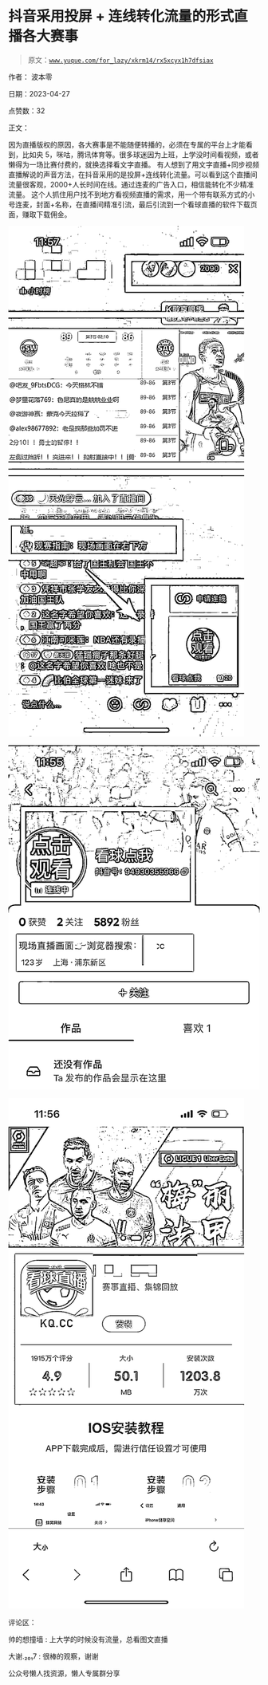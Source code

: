 # 抖音采用投屏 + 连线转化流量的形式直播各大赛事

> 原文：[`www.yuque.com/for_lazy/xkrm14/rx5xcyx1h7dfsiax`](https://www.yuque.com/for_lazy/xkrm14/rx5xcyx1h7dfsiax)



作者： 波本零



日期：2023-04-27



点赞数：32



正文：



因为直播版权的原因，各大赛事是不能随便转播的，必须在专属的平台上才能看到，比如央 5，咪咕，腾讯体育等。很多球迷因为上班，上学没时间看视频，或者懒得为一场比赛付费的，就换选择看文字直播。 有人想到了用文字直播+同步视频直播解说的声音方法，在抖音采用的是投屏+连线转化流量。可以看到这个直播间流量很客观，2000+人长时间在线。通过连麦的广告入口，相信能转化不少精准流量。 这个人抓住用户找不到地方看视频直播的需求，用一个带有联系方式的小号连麦，封面+名称，在直播间精准引流，最后引流到一个看球直播的软件下载页面，赚取下载佣金。



![](img/be9b69dc74129b968a021e96ee86257c.png)



![](img/f1c560a913284dbbdf9338599cea5d69.png)



![](img/28bbf87d8de5138f969ac5589a4121d9.png)



评论区：



帅的想撞墙 : 上大学的时候没有流量，总看图文直播



大谢.₂₀₁7 : 很棒的观察，谢谢



公众号懒人找资源，懒人专属群分享


